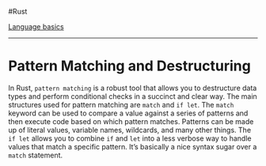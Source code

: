 
#Rust 

[Language basics](Rust.md#Language%20basics)

---
# Pattern Matching and Destructuring

In Rust, `pattern matching` is a robust tool that allows you to destructure data types and perform conditional checks in a succinct and clear way. The main structures used for pattern matching are `match` and `if let`. The `match` keyword can be used to compare a value against a series of patterns and then execute code based on which pattern matches. Patterns can be made up of literal values, variable names, wildcards, and many other things. The `if let` allows you to combine `if` and `let` into a less verbose way to handle values that match a specific pattern. It’s basically a nice syntax sugar over a `match` statement.
